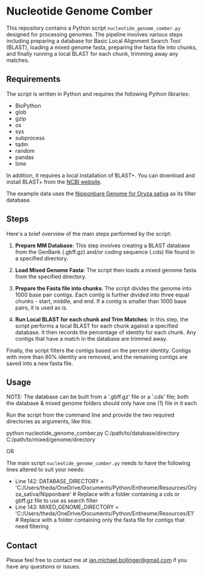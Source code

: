 # Nucleotide Genome Comber

This repository contains a Python script `nucleotide_genome_comber.py` designed for processing genomes. The pipeline involves various steps including preparing a database for Basic Local Alignment Search Tool (BLAST), loading a mixed genome fasta, preparing the fasta file into chunks, and finally running a local BLAST for each chunk, trimming away any matches.

## Requirements

The script is written in Python and requires the following Python libraries:

- BioPython
- glob
- gzip
- os
- sys
- subprocess
- tqdm
- random
- pandas
- time

In addition, it requires a local installation of BLAST+. You can download and install BLAST+ from the [NCBI website](https://ftp.ncbi.nlm.nih.gov/blast/executables/blast+/LATEST/).

The example data uses the [Nipponbare Genome for Oryza sativa](https://www.ncbi.nlm.nih.gov/pmc/articles/PMC4958085/) as its filter database.

## Steps

Here's a brief overview of the main steps performed by the script:

1. **Prepare MM Database**: This step involves creating a BLAST database from the GenBank (.gbff.gz) and/or coding sequence (.cds) file found in a specified directory.

2. **Load Mixed Genome Fasta**: The script then loads a mixed genome fasta from the specified directory.

3. **Prepare the Fasta file into chunks**: The script divides the genome into 1000 base pair contigs. Each contig is further divided into three equal chunks - start, middle, and end. If a contig is smaller than 1000 base pairs, it is used as is.

4. **Run Local BLAST for each chunk and Trim Matches**: In this step, the script performs a local BLAST for each chunk against a specified database. It then records the percentage of identity for each chunk. Any contigs that have a match in the database are trimmed away.

Finally, the script filters the contigs based on the percent identity. Contigs with more than 80% identity are removed, and the remaining contigs are saved into a new fasta file.

## Usage
NOTE: The database can be built from a '.gbff.gz' file or a '.cds' file; both the database & mixed genome folders should only have one (1) file in it each

Run the script from the command line and provide the two required directories as arguments, like this:

python nucleotide_genome_comber.py C:/path/to/database/directory C:/path/to/mixed/genome/directory

OR

The main script `nucleotide_genome_comber.py` needs to have the following lines altered to suit your needs:

- Line 142: DATABASE_DIRECTORY = 'C:/Users/theda/OneDrive/Documents/Python/Entheome/Resources/Oryza_sativa/Nipponbare' # Replace with a folder containing a cds or gbff.gz file to use as search filter
- Line 143: MIXED_GENOME_DIRECTORY = 'C:/Users/theda/OneDrive/Documents/Python/Entheome/Resources/E1' # Replace with a folder containing only the fasta file for contigs that need filtering

## Contact

Please feel free to contact me at ian.michael.bollinger@gmail.com if you have any questions or issues.